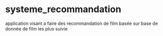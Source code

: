 # systeme_recommandation
application visant a faire des recommandation de film basée sur base de donnée de film les plus suivie 
